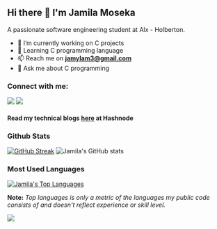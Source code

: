 
## Hi there 👋 I'm Jamila Moseka

A passionate software engineering student at Alx - Holberton.

- 🔭 I’m currently working on C projects
- 🌱 Learning C programming language
- 📫 Reach me on **jamylam3@gmail.com**
 - 💬 Ask me about C programming

### Connect with me:
<p align="left">

<a href = "https://www.linkedin.com/in/jamila-moseka-2295861a4/"><img src="https://img.icons8.com/fluent/48/000000/linkedin.png"/></a>
<a href = "https://twitter.com/milamoseka"><img src="https://img.icons8.com/fluent/48/000000/twitter.png"/></a>

</p>

 #### Read my technical blogs <a href="https://hashnode.com/@Mila/">here</a> at Hashnode

 ### Github Stats

[![GitHub Streak](https://github-readme-streak-stats.herokuapp.com/?user=jmoseka&theme=buefy)](https://git.io/streak-stats) 
![Jamila's GitHub stats](https://github-readme-stats.vercel.app/api?username=jmoseka&theme=nightowl&show_icons=true)
 
 
  ### Most Used Languages
  
  <a href="https://github.com/SubhamRaoniar28/github-readme-stats"><img alt="Jamila's Top Languages" src="https://github-readme-stats.vercel.app/api/top-langs/?username=jmoseka&langs_count=8&count_private=true&layout=compact&theme=react&hide_border=true&bg_color=0D1117" /></a>
  <br/>
  
  <p>
<b>Note:</b> <i>Top languages is only a metric of the languages my public code consists of and doesn't reflect experience or skill level.</i>
 <br/>
 </p>
 
 <a href="https://github.com/Meghna-DAS/github-profile-views-counter">
    <img src="https://komarev.com/ghpvc/?username=jmoseka">
</a>
<!--
**jmoseka/jmoseka** is a ✨ _special_ ✨ repository because its `README.md` (this file) appears on your GitHub profile.

Here are some ideas to get you started:

- 🔭 I’m currently working on C projects
- 🌱 I’m currently learning C programming language
- 👯 I’m looking to collaborate on C programming, CSS and html
- 🤔 I’m looking for help with C programming language, Python, Front End Development Technologies
- 💬 Ask me about C programming
- 📫 How to reach me: ...
- 😄 Pronouns: ...
- ⚡ Fun fact: ...
-->
